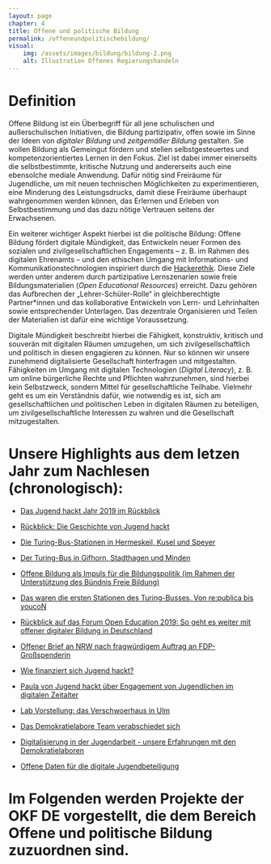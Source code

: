 ```yaml
---
layout: page
chapter: 4
title: Offene und politische Bildung
permalink: /offeneundpolitischebildung/
visual:
    img: /assets/images/bildung/bildung-2.png
    alt: Illustration Offenes Regierungshandeln
---
```


# Definition

Offene Bildung ist ein Überbegriff für all jene schulischen und außerschulischen Initiativen, die Bildung partizipativ, offen sowie im Sinne der Ideen von _digitaler Bildung_ und _zeitgemäßer Bildung_ gestalten. Sie wollen Bildung als Gemeingut fördern und stellen selbstgesteuertes und kompetenzorientiertes Lernen in den Fokus. Ziel ist dabei immer einerseits die selbstbestimmte, kritische Nutzung und andererseits auch eine ebensolche mediale Anwendung. Dafür nötig sind Freiräume für Jugendliche, um mit neuen technischen Möglichkeiten zu experimentieren, eine Minderung des Leistungsdrucks, damit diese Freiräume überhaupt wahrgenommen werden können, das Erlernen und Erleben von Selbstbestimmung und das dazu nötige Vertrauen seitens der Erwachsenen.

Ein weiterer wichtiger Aspekt hierbei ist die politische Bildung: Offene Bildung fördert digitale Mündigkeit, das Entwickeln neuer Formen des sozialen und zivilgesellschaftlichen Engagements – z. B. im Rahmen des digitalen Ehrenamts – und den ethischen Umgang mit Informations- und Kommunikationstechnologien inspiriert durch die [Hackerethik](https://www.ccc.de/hackerethics). Diese Ziele werden unter anderem durch partizipative Lernszenarien sowie freie Bildungsmaterialien (_Open Educational Resources_) erreicht. Dazu gehören das Aufbrechen der „Lehrer-Schüler-Rolle“ in gleichberechtigte Partner*innen und das kollaborative Entwickeln von Lern- und Lehrinhalten sowie entsprechender Unterlagen. Das dezentrale Organisieren und Teilen der Materialien ist dafür eine wichtige Voraussetzung. 

Digitale Mündigkeit beschreibt hierbei die Fähigkeit, konstruktiv, kritisch und souverän mit digitalen Räumen umzugehen, um sich zivilgesellschaftlich und politisch in diesen engagieren zu können. Nur so können wir unsere zunehmend digitalisierte Gesellschaft hinterfragen und mitgestalten. Fähigkeiten im Umgang mit digitalen Technologien (_Digital Literacy_), z. B. um online bürgerliche Rechte und Pflichten wahrzunehmen, sind hierbei kein Selbstzweck, sondern Mittel für gesellschaftliche Teilhabe. Vielmehr geht es um ein Verständnis dafür, wie notwendig es ist, sich am gesellschaftlichen und politischen Leben in digitalen Räumen zu beteiligen, um zivilgesellschaftliche Interessen zu wahren und die Gesellschaft mitzugestalten.
<br>

# Unsere Highlights aus dem letzen Jahr zum Nachlesen (chronologisch):
		

* [Das Jugend hackt Jahr 2019 im Rückblick](https://jugendhackt.org/blog/das-jugend-hackt-jahr-2019-im-rueckblick/)

* [Rückblick: Die Geschichte von Jugend hackt](https://jugendhackt.org/blog/die-geschichte-von-jugend-hackt/)

* [Die Turing-Bus-Stationen in Hermeskeil, Kusel und Speyer](https://turing-bus.de/blog/2019/10/hermeskeil-kusel-speyer/)

* [Der Turing-Bus in Gifhorn, Stadthagen und Minden](https://turing-bus.de/blog/2019/09/gifhorn-stadthagen-minden/)

* [Offene Bildung als Impuls für die Bildungspolitik (im Rahmen der Unterstützung des Bündnis Freie Bildung)](https://www.bpb.de/lernen/digitale-bildung/werkstatt/295359/offene-bildung-als-impuls-fuer-die-bildungspolitik)

* [Das waren die ersten Stationen des Turing-Busses. Von re:publica bis youcoN](https://turing-bus.de/blog/2019/07/das-waren-die-ersten-stationen/)

* [Rückblick auf das Forum Open Education 2019: So geht es weiter mit offener digitaler Bildung in Deutschland](https://buendnis-freie-bildung.de/2019/07/04/so-geht-es-weiter-mit-offener-digitaler-bildung-in-deutschland/)

* [Offener Brief an NRW nach fragwürdigem Auftrag an FDP-Großspenderin](https://okfn.de/blog/2019/06/offener-brief-zum-vergabefall-haba-digital/)

* [Wie finanziert sich Jugend hackt?](https://jugendhackt.org/blog/wie-finanziert-sich-jugend-hackt/)

* [Paula von Jugend hackt über Engagement von Jugendlichen im digitalen Zeitalter](https://jugendhackt.org/blog/paula-ueber-engagement-von-jugendlichen-im-digitalen-zeitalter/)

* [Lab Vorstellung: das Verschwoerhaus in Ulm](https://jugendhackt.org/blog/lab-vorstellung-das-verschwoerhaus-in-ulm/)

* [Das Demokratielabore Team verabschiedet sich](https://demokratielabore.de/blog/Demokratielabore-verabschiedet-sich)

* [Digitalisierung in der Jugendarbeit - unsere Erfahrungen mit den Demokratielaboren](https://okfn.de/blog/2019/04/digitalisierung-jugendarbeit-erfahrungen-demokratielabore/)

* [Offene Daten für die digitale Jugendbeteiligung](https://okfn.de/blog/2019/04/offene-daten-fuer-die-digitale-jugendbeteiligung/)



# Im Folgenden werden Projekte der OKF DE vorgestellt, die dem Bereich Offene und politische Bildung zuzuordnen sind.
